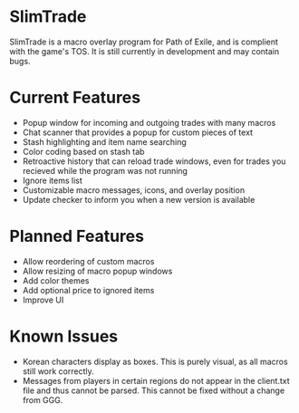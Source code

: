 # SlimTrade

SlimTrade is a macro overlay program for Path of Exile, and is complient with the game's TOS. It is still currently in development and may contain bugs.

# Current Features 
- Popup window for incoming and outgoing trades with many macros
- Chat scanner that provides a popup for custom pieces of text
- Stash highlighting and item name searching
- Color coding based on stash tab
- Retroactive history that can reload trade windows, even for trades you recieved while the program was not running
- Ignore items list
- Customizable macro messages, icons, and overlay position
- Update checker to inform you when a new version is available

# Planned Features
- Allow reordering of custom macros
- Allow resizing of macro popup windows
- Add color themes
- Add optional price to ignored items
- Improve UI

# Known Issues
- Korean characters display as boxes. This is purely visual, as all macros still work correctly.
- Messages from players in certain regions do not appear in the client.txt file and thus cannot be parsed. This cannot be fixed without a change from GGG.
